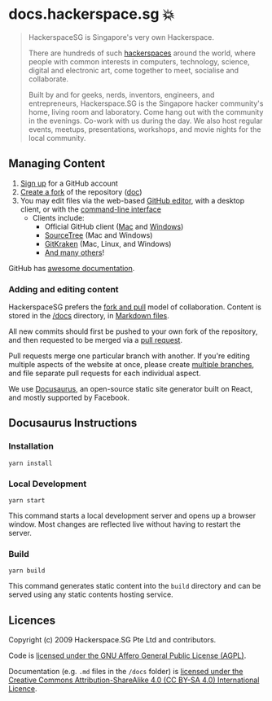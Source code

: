 # docs.hackerspace.sg 💥

> HackerspaceSG is Singapore's very own Hackerspace.
>
> There are hundreds of such [hackerspaces](http://www.hackerspaces.org/) around the world, where people with common interests in computers, technology, science, digital and electronic art, come together to meet, socialise and collaborate.
>
> Built by and for geeks, nerds, inventors, engineers, and entrepreneurs, Hackerspace.SG is the Singapore hacker community's home, living room and laboratory. Come hang out with the community in the evenings. Co-work with us during the day. We also host regular events, meetups, presentations, workshops, and movie nights for the local community.

## Managing Content

1. [Sign up](https://github.com/join) for a GitHub account
2. [Create a fork](https://github.com/hackerspacesg/docs.hackerspace.sg/fork) of the repository ([doc](https://docs.github.com/en/github/getting-started-with-github/fork-a-repo))
3. You may edit files via the web-based [GitHub editor](https://docs.github.com/en/github/managing-files-in-a-repository/editing-files-in-your-repository), with a desktop client, or with the [command-line interface](https://git-scm.com/docs)
   - Clients include:
     - Official GitHub client ([Mac](https://mac.github.com/) and [Windows](https://windows.github.com/))
     - [SourceTree](http://www.sourcetreeapp.com/) (Mac and Windows)
     - [GitKraken](https://www.gitkraken.com/) (Mac, Linux, and Windows)
     - [And many others](https://git-scm.com/downloads/guis)!

GitHub has [awesome documentation](https://docs.github.com/en/github).

### Adding and editing content

HackerspaceSG prefers the [fork and pull](https://opensource.guide/how-to-contribute/#opening-a-pull-request) model of collaboration. Content is stored in the [/docs](https://github.com/hackerspacesg/docs.hackerspace.sg/tree/master/docs) directory, in [Markdown files](https://www.markdownguide.org/cheat-sheet/).

All new commits should first be pushed to your own fork of the repository, and then requested to be merged via a [pull request](https://github.com/hackerspacesg/docs.hackerspace.sg/compare/).

Pull requests merge one particular branch with another. If you're editing multiple aspects of the website at once, please create [multiple branches](https://docs.github.com/en/github/collaborating-with-issues-and-pull-requests/creating-and-deleting-branches-within-your-repository), and file separate pull requests for each individual aspect.

We use [Docusaurus](https://docusaurus.io/), an open-source static site generator built on React, and mostly supported by Facebook.

## Docusaurus Instructions

### Installation

```console
yarn install
```

### Local Development

```console
yarn start
```

This command starts a local development server and opens up a browser window. Most changes are reflected live without having to restart the server.

### Build

```console
yarn build
```

This command generates static content into the `build` directory and can be served using any static contents hosting service.

## Licences

Copyright (c) 2009 Hackerspace.SG Pte Ltd and contributors.

Code is [licensed under the GNU Affero General Public License (AGPL)](./LICENCE).

Documentation (e.g. `.md` files in the `/docs` folder) is [licensed under the Creative Commons Attribution-ShareAlike 4.0 (CC BY-SA 4.0) International Licence](./docs-LICENSING).
